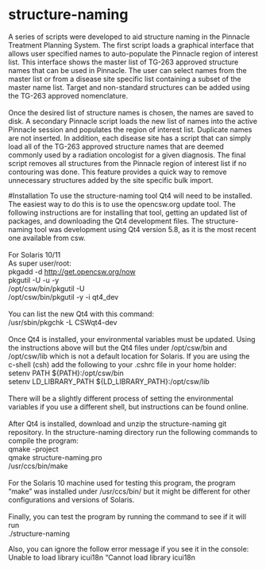 # structure-naming
A series of scripts were developed to aid structure naming in the Pinnacle Treatment Planning System. The first script loads a graphical interface that allows user specified names to auto-populate the Pinnacle region of interest list.  This interface shows the master list of TG-263 approved structure names that can be used in Pinnacle. The user can select names from the master list or from a disease site specific list containing a subset of the master name list. Target and non-standard structures can be added using the TG-263 approved nomenclature. 
<br><br>
Once the desired list of structure names is chosen, the names are saved to disk. A secondary Pinnacle script loads the new list of names into the active Pinnacle session and populates the region of interest list. Duplicate names are not inserted.
In addition, each disease site has a script that can simply load all of the TG-263 approved structure names that are deemed commonly used by a radiation oncologist for a given diagnosis. The final script removes all structures from the Pinnacle region of interest list if no contouring was done. This feature provides a quick way to remove unnecessary structures added by the site specific bulk import.

#Installation
To use the structure-naming tool Qt4 will need to be installed. The easiest way to do this is to use the opencsw.org update tool. The following instructions are for installing that tool, getting an updated list of packages, and downloading the Qt4 development files. The structure-naming tool was development using Qt4 version 5.8, as it is the most recent one available from csw.
<br><br>
For Solaris 10/11
<br>As super user/root:
<br>pkgadd -d http://get.opencsw.org/now
<br>pkgutil -U -u -y
<br>/opt/csw/bin/pkgutil -U
<br>/opt/csw/bin/pkgutil -y -i qt4_dev 
<br><br>
You can list the new Qt4 with this command:
<br>/usr/sbin/pkgchk -L CSWqt4-dev
<br><br>Once Qt4 is installed, your environmental variables must be updated. Using the instructions above will but the Qt4 files under /opt/csw/bin and /opt/csw/lib which is not a default location for Solaris. If you are using the c-shell (csh) add the following to your .cshrc file in your home holder:
<br>setenv PATH ${PATH}:/opt/csw/bin 
<br>setenv LD_LIBRARY_PATH ${LD_LIBRARY_PATH}:/opt/csw/lib 
<br><br>
There will be a slightly different process of setting the environmental variables if you use a different shell, but instructions can be found online.
<br><br>
After Qt4 is installed, download and unzip the structure-naming git repository. In the structure-naming directory run the following commands to compile the program:
<br>qmake -project
<br>qmake structure-naming.pro
<br>/usr/ccs/bin/make
<br><br>
For the Solaris 10 machine used for testing this program, the program “make” was installed under /usr/ccs/bin/ but it might be different for other configurations and versions of Solaris.
<br><br>
Finally, you can test the program by running the command to see if it will run
<br>./structure-naming

Also, you can ignore the follow error message if you see it in the console:
Unable to load library icui18n “Cannot load library icui18n
